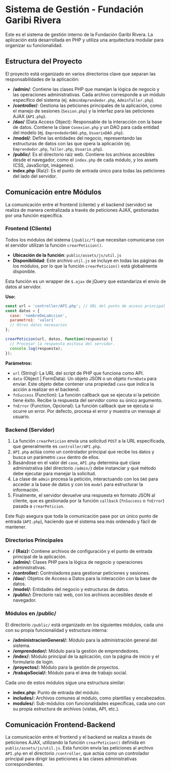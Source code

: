 # Sistema de Gestión - Fundación Garibi Rivera

Este es el sistema de gestión interno de la Fundación Garibi Rivera. La aplicación está desarrollada en PHP y utiliza una arquitectura modular para organizar su funcionalidad.

## Estructura del Proyecto

El proyecto está organizado en varios directorios clave que separan las responsabilidades de la aplicación:

-   **/admin/**: Contiene las clases PHP que manejan la lógica de negocio y las operaciones administrativas. Cada archivo corresponde a un módulo específico del sistema (ej. `AdminEmprendedor.php`, `AdminTaller.php`).
-   **/controller/**: Gestiona las peticiones principales de la aplicación, como el manejo de sesiones (`Sesion.php`) y la interfaz para las peticiones AJAX (`API.php`).
-   **/dao/** (Data Access Object): Responsable de la interacción con la base de datos. Contiene la clase `Conexion.php` y un DAO para cada entidad del modelo (ej. `EmprendedorDAO.php`, `UsuarioDAO.php`).
-   **/model/**: Define las entidades del negocio, representando las estructuras de datos con las que opera la aplicación (ej. `Emprendedor.php`, `Taller.php`, `Usuario.php`).
-   **/public/**: Es el directorio raíz web. Contiene los archivos accesibles desde el navegador, como el `index.php` de cada módulo, y los assets (CSS, JavaScript, imágenes).
-   **index.php** (Raíz): Es el punto de entrada único para todas las peticiones del lado del servidor.

## Comunicación entre Módulos

La comunicación entre el frontend (cliente) y el backend (servidor) se realiza de manera centralizada a través de peticiones AJAX, gestionadas por una función específica.

### Frontend (Cliente)

Todos los módulos del sistema (`/public/*`) que necesitan comunicarse con el servidor utilizan la función `crearPeticion()`.

-   **Ubicación de la función**: `public/assets/js/util.js`
-   **Disponibilidad**: Este archivo `util.js` se incluye en todas las páginas de los módulos, por lo que la función `crearPeticion()` está globalmente disponible.

Esta función es un wrapper de `$.ajax` de jQuery que estandariza el envío de datos al servidor.

**Uso:**
```javascript
const url = 'controller/API.php'; // URL del punto de acceso principal
const datos = {
  case: 'nombreDeLaAccion',
  parametro1: 'valor1'
  // Otros datos necesarios
};

crearPeticion(url, datos, function(respuesta) {
  // Procesar la respuesta exitosa del servidor.
  console.log(respuesta);
});
```

**Parámetros:**

*   `url` (String): La URL del script de PHP que funciona como API.
*   `data` (Object | FormData): Un objeto JSON o un objeto `FormData` para enviar. Este objeto debe contener una propiedad `case` que indica la acción a realizar en el backend.
*   `fnSuccess` (Function): La función callback que se ejecuta si la petición tiene éxito. Recibe la respuesta del servidor como su único argumento.
*   `fnError` (Function, Opcional): La función callback que se ejecuta si ocurre un error. Por defecto, procesa el error y muestra un mensaje al usuario.

### Backend (Servidor)

1.  La función `crearPeticion` envía una solicitud `POST` a la URL especificada, que generalmente es `controller/API.php`.
2.  `API.php` actúa como un controlador principal que recibe los datos y busca un parámetro `case` dentro de ellos.
3.  Basándose en el valor del `case`, `API.php` determina qué clase administrativa (del directorio `/admin/`) debe instanciar y qué método debe ejecutar para manejar la solicitud.
4.  La clase de `admin` procesa la petición, interactuando con los `DAO` para acceder a la base de datos y con los `model` para estructurar la información.
5.  Finalmente, el servidor devuelve una respuesta en formato JSON al cliente, que es gestionada por la función `callback` (`fnSuccess` o `fnError`) pasada a `crearPeticion`.

Este flujo asegura que toda la comunicación pase por un único punto de entrada (`API.php`), haciendo que el sistema sea más ordenado y fácil de mantener.


### Directorios Principales

- **/ (Raíz):** Contiene archivos de configuración y el punto de entrada principal de la aplicación.
- **/admin/:** Clases PHP para la lógica de negocio y operaciones administrativas.
- **/controller/:** Controladores para gestionar peticiones y sesiones.
- **/dao/:** Objetos de Acceso a Datos para la interacción con la base de datos.
- **/model/:** Entidades del negocio y estructuras de datos.
- **/public/:** Directorio raíz web, con los archivos accesibles desde el navegador.

### Módulos en /public/

El directorio `/public/` está organizado en los siguientes módulos, cada uno con su propia funcionalidad y estructura interna:

- **/administracionGeneral/:** Módulo para la administración general del sistema.
- **/emprendedor/:** Módulo para la gestión de emprendedores.
- **/index/:** Módulo principal de la aplicación, con la página de inicio y el formulario de login.
- **/proyectos/:** Módulo para la gestión de proyectos.
- **/trabajoSocial/:** Módulo para el área de trabajo social.

Cada uno de estos módulos sigue una estructura similar:

- **index.php:** Punto de entrada del módulo.
- **includes/:** Archivos comunes al módulo, como plantillas y encabezados.
- **modules/:** Sub-módulos con funcionalidades específicas, cada uno con su propia estructura de archivos (vistas, API, etc.).

## Comunicación Frontend-Backend

La comunicación entre el frontend y el backend se realiza a través de peticiones AJAX, utilizando la función `crearPeticion()` definida en `public/assets/js/util.js`. Esta función envía las peticiones al archivo `API.php` en el directorio `/controller`, que actúa como un controlador principal para dirigir las peticiones a las clases administrativas correspondientes.